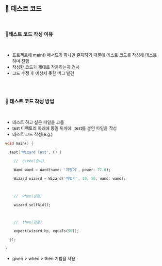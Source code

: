## 📖 테스트 코드
<br>

### 📄테스트 코드 작성 이유
<br>

- 프로젝트에 main() 메서드가 하나만 존재하기 때문에 테스트 코드를 작성해 테스트 하며 진행
- 작성한 코드가 제대로 작동하는지 검사
- 코드 수정 후 예상치 못한 버그 발견
<br>
<br>

### 📄 테스트 코드 작성 방법
<br>

- 테스트 하고 싶은 파일을 고름
- test 디렉토리 아래에 동일 위치에 _test를 붙인 파일을 작성
- 테스트 코드 작성(e.g.)

```dart
void main() {

  test('Wizard Test', () {

    //  given(준비)

    Wand wand = Wand(name: '지팡이', power: 77.0);

    Wizard wizard = Wizard('마법사', 10, 50, wand: wand);

  

    //  when(실행)

    wizard.selfAid();

  

    //  then(검증)

    expect(wizard.hp, equals(50));

  });

}
```

- given > when > then 기법을 사용
